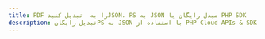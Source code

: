 ---title: PDF را به  تبدیل کنیدJSON، PS به JSON مبدل رایگان یا PHP SDKdescription: تبدیل رایگانPS به JSON با استفاده از PHP Cloud APIs & SDK همچنین اسناد PDF را در Cloud ایجاد، ویرایش و رندر کنید.---